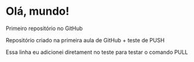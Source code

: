 # Olá, mundo!
 Primeiro repositório no GitHub

 Repositório criado na primeira aula de GitHub + teste de PUSH
 
 Essa linha eu adicionei diretament no teste para testar o comando PULL
